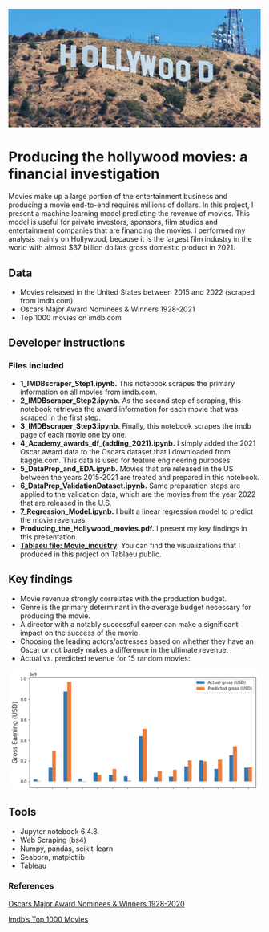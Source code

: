 ![hollywood.jpeg](image/hollywood.jpeg)

# Producing the hollywood movies: a financial investigation

Movies make up a large portion of the entertainment business and producing a movie end-to-end requires millions of dollars. In this project, I present a machine learning model predicting the revenue of movies. This model is useful for private investors, sponsors, film studios and entertainment companies that are financing the movies. I performed my analysis mainly on Hollywood, because it is the largest film industry in the world with almost $37 billion dollars gross domestic product in 2021.

## Data

- Movies released in the United States between 2015 and 2022 (scraped from imdb.com)
- Oscars Major Award Nominees & Winners 1928-2021
- Top 1000 movies on imdb.com

## Developer instructions

### Files included
   
- **1_IMDBscraper_Step1.ipynb.** This notebook scrapes the primary information on all movies from imdb.com.
- **2_IMDBscraper_Step2.ipynb.** As the second step of scraping, this notebook retrieves the award information for each movie that was scraped in the first step.
- **3_IMDBscraper_Step3.ipynb.** Finally, this notebook scrapes the imdb page of each movie one by one.
- **4_Academy_awards_df_(adding_2021).ipynb.** I simply added the 2021 Oscar award data to the Oscars dataset that I downloaded from kaggle.com. This data is used for feature engineering purposes.
- **5_DataPrep_and_EDA.ipynb.** Movies that are released in the US between the years 2015-2021 are treated and prepared in this notebook.
- **6_DataPrep_ValidationDataset.ipynb.** Same preparation steps are applied to the validation data, which are the movies from the year 2022 that are released in the U.S.
- **7_Regression_Model.ipynb.** I built a linear regression model to predict the movie revenues.
- **Producing_the_Hollywood_movies.pdf.** I present my key findings in this presentation. 
- **[Tablaeu file: Movie_industry](https://public.tableau.com/views/Movie_industry/Budget_vs_Gross_per_genre?:language=en-US&:display_count=n&:origin=viz_share_link).** You can find the visualizations that I produced in this project on Tablaeu public.

## Key findings

- Movie revenue strongly correlates with the production budget.
- Genre is the primary determinant in the average budget necessary for producing the movie.
- A director with a notably successful career can make a significant impact on the success of the movie. 
- Choosing the leading actors/actresses based on whether they have an Oscar or not barely makes a difference in the ultimate revenue.
- Actual vs. predicted revenue for 15 random movies:

![actual_vs_predicted_revenue.png](image/actual_vs_predicted_revenue.png)

## Tools

- Jupyter notebook 6.4.8.
- Web Scraping (bs4)
- Numpy, pandas, scikit-learn
- Seaborn, matplotlib
- Tableau

### References

[Oscars Major Award Nominees & Winners 1928-2020](https://www.kaggle.com/datasets/darinhawley/oscars-major-award-nominees-winners-19282020)

[Imdb’s Top 1000 Movies ](https://github.com/mrzeynalli/Python/tree/main/UoE%20-%20Projects/TOP1000%20Movies%20by%20IMDb)

